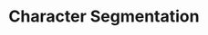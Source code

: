 ---
title: "Character Segmentation"

categories: ['']

tags: ['Character', 'Segmentation']

arwords: 'تقطيع صور النصوص إلى محارفها'

arexps: []

enwords: ['Character-Segmentation']

enexps: []

arlexicons: 'ق'

enlexicons: 'C'

authors: ['Ruqayya Roshdy']

translators: ['']

citations: 'تطبيقات الذكاء الاصطناعي في خدمة اللغة العربية'

sources: 'مركز الملك عبدالله بن عبدالعزيز الدولي لخدمة اللغة العربية'

word: "true"

slug: ""
---